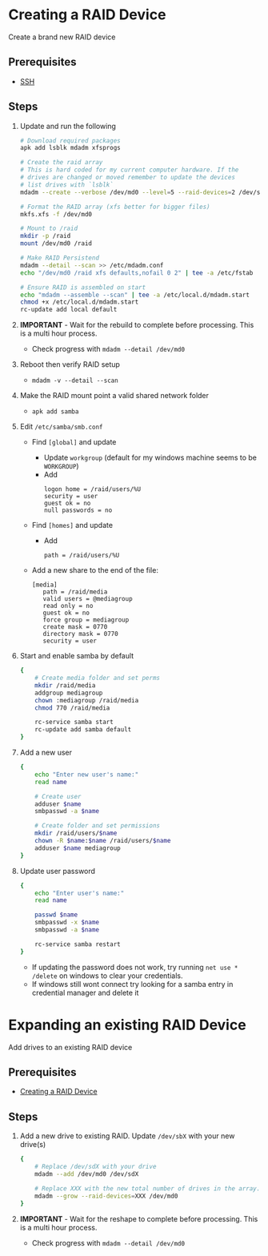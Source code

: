# Creating a RAID Device
Create a brand new RAID device

## Prerequisites
- [SSH](/SSH.md)

## Steps
1. Update and run the following
    ```sh
    # Download required packages
    apk add lsblk mdadm xfsprogs

    # Create the raid array
    # This is hard coded for my current computer hardware. If the 
    # drives are changed or moved remember to update the devices
    # list drives with `lsblk`
    mdadm --create --verbose /dev/md0 --level=5 --raid-devices=2 /dev/sda /dev/sdc

    # Format the RAID array (xfs better for bigger files)
    mkfs.xfs -f /dev/md0

    # Mount to /raid
    mkdir -p /raid
    mount /dev/md0 /raid

    # Make RAID Persistend
    mdadm --detail --scan >> /etc/mdadm.conf
    echo "/dev/md0 /raid xfs defaults,nofail 0 2" | tee -a /etc/fstab

    # Ensure RAID is assembled on start
    echo "mdadm --assemble --scan" | tee -a /etc/local.d/mdadm.start
    chmod +x /etc/local.d/mdadm.start
    rc-update add local default
    ```

2. **IMPORTANT** - Wait for the rebuild to complete before processing. This is a multi hour process.
    - Check progress with `mdadm --detail /dev/md0`

3. Reboot then verify RAID setup
    - `mdadm -v --detail --scan`

4. Make the RAID mount point a valid shared network folder
    - `apk add samba`

5. Edit `/etc/samba/smb.conf`
    - Find `[global]` and update
        - Update `workgroup` (default for my windows machine seems to be `WORKGROUP`)
        - Add 
            ```
            logon home = /raid/users/%U
            security = user
            guest ok = no
            null passwords = no
            ```

    - Find `[homes]` and update
        - Add
            ```
            path = /raid/users/%U
            ```

    - Add a new share to the end of the file:
        ```
        [media]
           path = /raid/media
           valid users = @mediagroup
           read only = no
           guest ok = no
           force group = mediagroup
           create mask = 0770
           directory mask = 0770
           security = user
        ```

6. Start and enable samba by default
    ```sh
    {
        # Create media folder and set perms
        mkdir /raid/media
        addgroup mediagroup
        chown :mediagroup /raid/media
        chmod 770 /raid/media

        rc-service samba start
        rc-update add samba default
    }
    ```

7. Add a new user
    ```sh
    {
        echo "Enter new user's name:"
        read name

        # Create user
        adduser $name
        smbpasswd -a $name

        # Create folder and set permissions
        mkdir /raid/users/$name
        chown -R $name:$name /raid/users/$name
        adduser $name mediagroup
    }
    ```

8. Update user password
    ```sh
    {
        echo "Enter user's name:"
        read name

        passwd $name
        smbpasswd -x $name
        smbpasswd -a $name

        rc-service samba restart
    }
    ```
    - If updating the password does not work, try running `net use * /delete` on windows to clear your credentials.
    - If windows still wont connect try looking for a samba entry in credential manager and delete it

# Expanding an existing RAID Device
Add drives to an existing RAID device

## Prerequisites
- [Creating a RAID Device](#creating-a-raid-device)

## Steps
1. Add a new drive to existing RAID. Update `/dev/sbX` with your new drive(s) 
    ```sh
    {
        # Replace /dev/sdX with your drive
        mdadm --add /dev/md0 /dev/sdX

        # Replace XXX with the new total number of drives in the array.
        mdadm --grow --raid-devices=XXX /dev/md0
    }
    ```

2. **IMPORTANT** - Wait for the reshape to complete before processing. This is a multi hour process.
    - Check progress with `mdadm --detail /dev/md0`